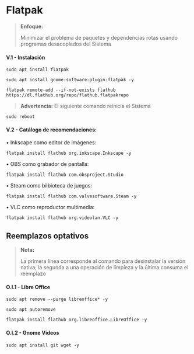 # Flatpak

> **Enfoque:**
> <p> <p>
>  
> Minimizar el problema de paquetes y dependencias rotas usando programas desacoplados del Sistema 

#### V.1 - Instalación

~~~
sudo apt install flatpak
~~~

~~~
sudo apt install gnome-software-plugin-flatpak -y
~~~

~~~
flatpak remote-add --if-not-exists flathub https://dl.flathub.org/repo/flathub.flatpakrepo
~~~

> **Advertencia:** El siguiente comando reinicia el Sistema
~~~
sudo reboot
~~~

#### V.2 - Catálogo de recomendaciones:

• Inkscape como editor de imágenes:

~~~
flatpak install flathub org.inkscape.Inkscape -y
~~~

• OBS como grabador de pantalla:
~~~
flatpak install flathub com.obsproject.Studio
~~~

• Steam como bilbioteca de juegos:

~~~
flatpak install flathub com.valvesoftware.Steam -y
~~~

• VLC como reproductor multimedia:

~~~
flatpak install flathub org.videolan.VLC -y
~~~


## Reemplazos optativos

> **Nota:**
> <p> <p>
>  
> La primera línea corresponde al comando para desinstalar la versión nativa; la segunda a una operación de limpieza y la última consuma el reemplazo


#### O.I.1 - Libre Office

~~~
sudo apt remove --purge libreoffice* -y
~~~

~~~
sudo apt autoremove
~~~

~~~
flatpak install flathub org.libreoffice.LibreOffice -y
~~~

#### O.I.2 - Gnome Videos

~~~
sudo apt install git wget -y
~~~

